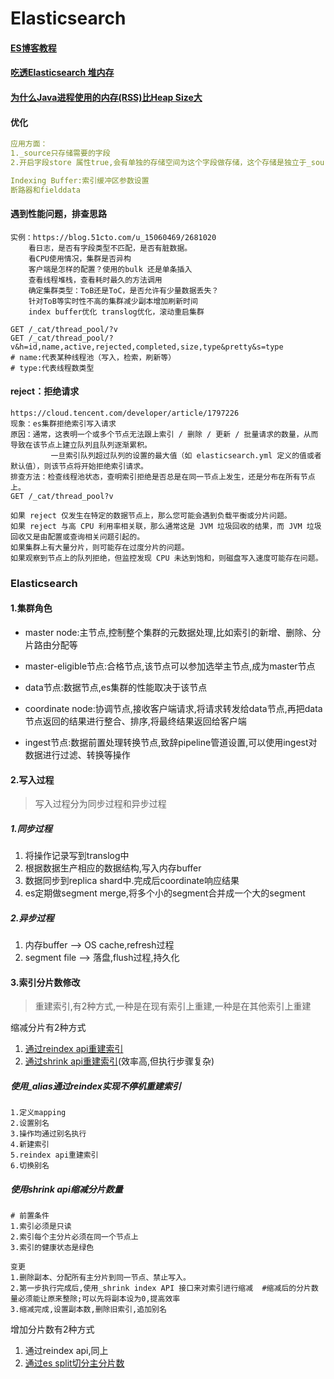 # Elasticsearch

#### [ES博客教程](https://elasticstack.blog.csdn.net/article/details/102728604)

#### [吃透Elasticsearch 堆内存]( https://blog.csdn.net/zpf_940810653842/article/details/102785970)

#### [为什么Java进程使用的内存(RSS)比Heap Size大](https://blog.csdn.net/flyingnet/article/details/108491460)

#### 优化

```yaml
应用方面：
1._source只存储需要的字段
2.开启字段store 属性true,会有单独的存储空间为这个字段做存储，这个存储是独立于_source;能提高查询效率

Indexing Buffer:索引缓冲区参数设置
断路器和fielddata
```

#### 遇到性能问题，排查思路

```plain
实例：https://blog.51cto.com/u_15060469/2681020
    看日志，是否有字段类型不匹配，是否有脏数据。
    看CPU使用情况，集群是否异构
    客户端是怎样的配置？使用的bulk 还是单条插入
    查看线程堆栈，查看耗时最久的方法调用
    确定集群类型：ToB还是ToC，是否允许有少量数据丢失？
    针对ToB等实时性不高的集群减少副本增加刷新时间
    index buffer优化 translog优化，滚动重启集群
   
GET /_cat/thread_pool/?v  
GET /_cat/thread_pool/?v&h=id,name,active,rejected,completed,size,type&pretty&s=type
# name:代表某种线程池（写入，检索，刷新等）
# type:代表线程数类型
```

#### reject：拒绝请求

```plain
https://cloud.tencent.com/developer/article/1797226
现象：es集群拒绝索引写入请求
原因：通常，这表明一个或多个节点无法跟上索引 / 删除 / 更新 / 批量请求的数量，从而导致在该节点上建立队列且队列逐渐累积。
		 一旦索引队列超过队列的设置的最大值（如 elasticsearch.yml 定义的值或者默认值），则该节点将开始拒绝索引请求。
排查方法：检查线程池状态，查明索引拒绝是否总是在同一节点上发生，还是分布在所有节点上。
GET /_cat/thread_pool?v

如果 reject 仅发生在特定的数据节点上，那么您可能会遇到负载平衡或分片问题。
如果 reject 与高 CPU 利用率相关联，那么通常这是 JVM 垃圾回收的结果，而 JVM 垃圾回收又是由配置或查询相关问题引起的。
如果集群上有大量分片，则可能存在过度分片的问题。
如果观察到节点上的队列拒绝，但监控发现 CPU 未达到饱和，则磁盘写入速度可能存在问题。
```

### Elasticsearch

#### 1.集群角色

* master node:主节点,控制整个集群的元数据处理,比如索引的新增、删除、分片路由分配等

* master-eligible节点:合格节点,该节点可以参加选举主节点,成为master节点
* data节点:数据节点,es集群的性能取决于该节点
* coordinate node:协调节点,接收客户端请求,将请求转发给data节点,再把data节点返回的结果进行整合、排序,将最终结果返回给客户端
* ingest节点:数据前置处理转换节点,致辞pipeline管道设置,可以使用ingest对数据进行过滤、转换等操作

#### 2.写入过程

> 写入过程分为同步过程和异步过程

##### 1.同步过程

1. 将操作记录写到translog中
2. 根据数据生产相应的数据结构,写入内存buffer
3. 数据同步到replica shard中.完成后coordinate响应结果
4. es定期做segment merge,将多个小的segment合并成一个大的segment

##### 2.异步过程

1. 内存buffer --> OS cache,refresh过程
2. segment file --> 落盘,flush过程,持久化

#### 3.索引分片数修改

> 重建索引,有2种方式,一种是在现有索引上重建,一种是在其他索引上重建

缩减分片有2种方式

1. [通过reindex api重建索引](https://blog.csdn.net/litianxiang_kaola/article/details/103981412)
2. [通过shrink api重建索引](https://www.cnblogs.com/qingzhongli/p/15566286.html)(效率高,但执行步骤复杂)

##### 使用_alias通过reindex实现不停机重建索引

```
1.定义mapping
2.设置别名
3.操作均通过别名执行
4.新建索引
5.reindex api重建索引
6.切换别名
```

##### 使用shrink api缩减分片数量

```
# 前置条件 
1.索引必须是只读
2.索引每个主分片必须在同一个节点上
3.索引的健康状态是绿色

变更
1.删除副本、分配所有主分片到同一节点、禁止写入。
2.第一步执行完成后,使用_shrink index API 接口来对索引进行缩减  #缩减后的分片数量必须能让原来整除;可以先将副本设为0,提高效率
3.缩减完成,设置副本数,删除旧索引,追加别名

```

增加分片数有2种方式

1. 通过reindex api,同上
2. [通过es split切分主分片数](https://blog.csdn.net/u014646662/article/details/103579425)


